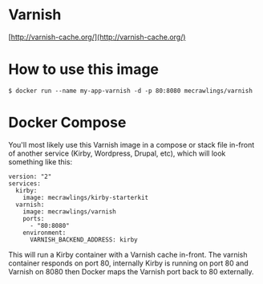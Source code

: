 # Varnish
[http://varnish-cache.org/](http://varnish-cache.org/)

# How to use this image
``$ docker run --name my-app-varnish -d -p 80:8080 mecrawlings/varnish``

# Docker Compose
You'll most likely use this Varnish image in a compose or stack file in-front of another service (Kirby, Wordpress, Drupal, etc), which will look something like this:

```
version: "2"
services:
  kirby:
    image: mecrawlings/kirby-starterkit
  varnish:
    image: mecrawlings/varnish
    ports:
      - "80:8080"
    environment:
      VARNISH_BACKEND_ADDRESS: kirby

```
This will run a Kirby container with a Varnish cache in-front. The varnish container responds on port 80, internally Kirby is running on port 80 and Varnish on 8080 then Docker maps the Varnish port back to 80 externally.

